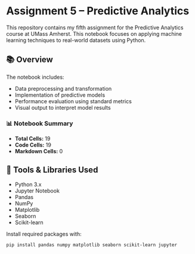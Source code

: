 # Assignment 5 – Predictive Analytics

This repository contains my fifth assignment for the Predictive Analytics course at UMass Amherst. This notebook focuses on applying machine learning techniques to real-world datasets using Python.

## 📚 Overview

The notebook includes:

- Data preprocessing and transformation  
- Implementation of predictive models  
- Performance evaluation using standard metrics  
- Visual output to interpret model results

### 📊 Notebook Summary

- **Total Cells:** 19  
- **Code Cells:** 19  
- **Markdown Cells:** 0

## 🧰 Tools & Libraries Used

- Python 3.x  
- Jupyter Notebook  
- Pandas  
- NumPy  
- Matplotlib  
- Seaborn  
- Scikit-learn

Install required packages with:

```bash
pip install pandas numpy matplotlib seaborn scikit-learn jupyter
